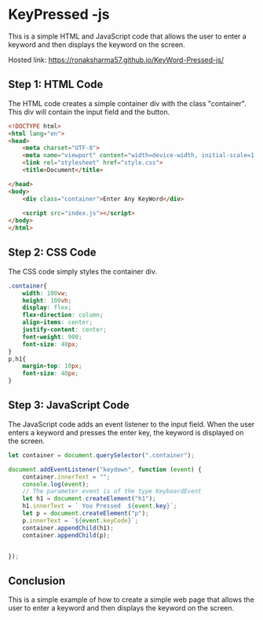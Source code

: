 
# KeyPressed -js

This is a simple HTML and JavaScript code that allows the user to enter a keyword and then displays the keyword on the screen.


Hosted link: https://ronaksharma57.github.io/KeyWord-Pressed-js/

## Step 1: HTML Code

The HTML code creates a simple container div with the class "container". This div will contain the input field and the button.

```html
<!DOCTYPE html>
<html lang="en">
<head>
    <meta charset="UTF-8">
    <meta name="viewport" content="width=device-width, initial-scale=1.0">
    <link rel="stylesheet" href="style.css">
    <title>Document</title>

</head>
<body>
    <div class="container">Enter Any KeyWord</div>
    
    <script src="index.js"></script>
</body>
</html>
```

## Step 2: CSS Code

The CSS code simply styles the container div.

```css
.container{
    width: 100vw;
    height: 100vh;
    display: flex;
    flex-direction: column;
    align-items: center;
    justify-content: center;
    font-weight: 900;
    font-size: 40px;
}
p,h1{
    margin-top: 10px;
    font-size: 40px;
}
```

## Step 3: JavaScript Code

The JavaScript code adds an event listener to the input field. When the user enters a keyword and presses the enter key, the keyword is displayed on the screen.

```javascript
let container = document.querySelector(".container");

document.addEventListener("keydown", function (event) {
    container.innerText = "";
    console.log(event);
    // The parameter event is of the type KeyboardEvent
  	let h1 = document.createElement("h1");
    h1.innerText = ` You Pressed  ${event.key}`;
    let p = document.createElement("p");
    p.innerText = `${event.keyCode}`;
    container.appendChild(h1);
    container.appendChild(p);


});
```

## Conclusion

This is a simple example of how to create a simple web page that allows the user to enter a keyword and then displays the keyword on the screen.

